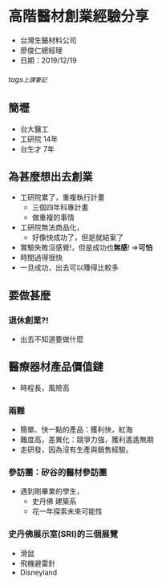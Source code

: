 
# 高階醫材創業經驗分享

- 台灣生醫材料公司
- 廖俊仁總經理
- 日期：2019/12/19

###### tags`上課筆記`

## 簡壢

- 台大醫工
- 工研院 14年
- 台生才 7年

## 為甚麼想出去創業

- 工研院累了，重複執行計畫
  - 三個四年科專計畫
  - 做重複的事情
- 工研院無法商品化，
  - 好像快成功了，但是就結案了
- 實驗失敗沒感覺!，但是成功也**無感**! =>**可怕**
- 時間過得很快
- 一旦成功，出去可以賺得比較多

## 要做甚麼

### 退休創業?! 

- 出去不知道要做什麼


## 醫療器材產品價值鏈

- 時程長，風險高

### 兩難

- 簡單、快一點的產品：獲利快，紅海
- 難度高，差異化：競爭力強，獲利遙遙無期
- 走研發，因為沒有生產與銷售經驗。

### 參訪團：矽谷的醫材參訪團

- 遇到剛畢業的學生，
  - 史丹佛 建築系
  - 花一年探索未來可能性

### 史丹佛展示室(SRI)的三個展覽

- 滑鼠
- 飛機避雷針
- Disneyland

